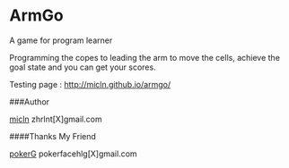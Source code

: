 ArmGo
=====

A game for program learner

Programming the copes to leading the arm to move the cells, achieve the goal state and you can get your scores.

Testing page : http://micln.github.io/armgo/

###Author

[micln](https://github.com/micln) zhrlnt[X]gmail.com

####Thanks My Friend

[pokerG](https://github.com/pokerG) pokerfacehlg[X]gmail.com
